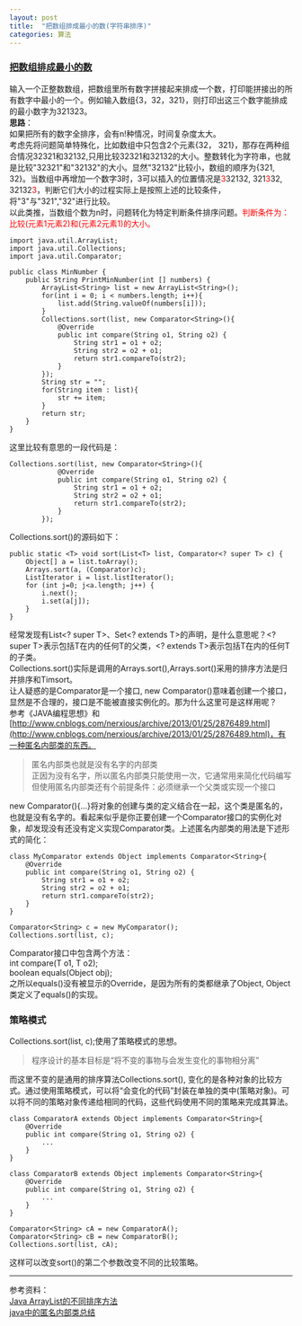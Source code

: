 ```yaml
---
layout: post
title:  "把数组排成最小的数(字符串排序)"
categories: 算法
---
```


### [把数组排成最小的数](https://www.nowcoder.com/practice/8fecd3f8ba334add803bf2a06af1b993?tpId=13&tqId=11185&tPage=2&rp=2&ru=/ta/coding-interviews&qru=/ta/coding-interviews/question-ranking)
输入一个正整数数组，把数组里所有数字拼接起来排成一个数，打印能拼接出的所有数字中最小的一个。例如输入数组{3，32，321}，则打印出这三个数字能排成的最小数字为321323。  
**思路**：  
如果把所有的数字全排序，会有n!种情况，时间复杂度太大。  
考虑先将问题简单特殊化，比如数组中只包含2个元素{32， 321}，那存在两种组合情况32321和32132,只用比较32321和32132的大小。整数转化为字符串，也就是比较"32321"和"32132"的大小。显然"32132"比较小，数组的顺序为{321, 32}。当数组中再增加一个数字3时，3可以插入的位置情况是<font color="red">3</font>32132, 321<font color="red">3</font>32, 32132<font color="red">3</font>，判断它们大小的过程实际上是按照上述的比较条件，将"3"与"321","32"进行比较。  
以此类推，当数组个数为n时，问题转化为特定判断条件排序问题。<font color="red">判断条件为：比较(元素1元素2)和(元素2元素1)的大小。</font>

	import java.util.ArrayList;
	import java.util.Collections;
	import java.util.Comparator;
	
	public class MinNumber {
		public String PrintMinNumber(int [] numbers) {
			ArrayList<String> list = new ArrayList<String>();
			for(int i = 0; i < numbers.length; i++){
				list.add(String.valueOf(numbers[i]));
			}
			Collections.sort(list, new Comparator<String>(){
				@Override
				public int compare(String o1, String o2) {
					String str1 = o1 + o2;
					String str2 = o2 + o1;
					return str1.compareTo(str2);
				}		
			});
			String str = "";
			for(String item : list){
				str += item;
			}
			return str;
	    }
	}



这里比较有意思的一段代码是：  

	Collections.sort(list, new Comparator<String>(){
				@Override
				public int compare(String o1, String o2) {
					String str1 = o1 + o2;
					String str2 = o2 + o1;
					return str1.compareTo(str2);
				}	
			});

Collections.sort()的源码如下：  
	
	public static <T> void sort(List<T> list, Comparator<? super T> c) {
		Object[] a = list.toArray();
		Arrays.sort(a, (Comparator)c);
		ListIterator i = list.listIterator();
		for (int j=0; j<a.length; j++) {
		    i.next();
		    i.set(a[j]);
		}
	}


经常发现有List<? super T>、Set<? extends T>的声明，是什么意思呢？<? super T>表示包括T在内的任何T的父类，<? extends T>表示包括T在内的任何T的子类。<br> Collections.sort()实际是调用的Arrays.sort(),Arrays.sort()采用的排序方法是归并排序和Timsort。  
让人疑惑的是Comparator是一个接口, new Comparator()意味着创建一个接口，显然是不合理的，接口是不能被直接实例化的。那为什么这里可是这样用呢？  
参考《JAVA编程思想》和[http://www.cnblogs.com/nerxious/archive/2013/01/25/2876489.html](http://www.cnblogs.com/nerxious/archive/2013/01/25/2876489.html)，有一种匿名内部类的东西。 
 
>匿名内部类也就是没有名字的内部类  
>正因为没有名字，所以匿名内部类只能使用一次，它通常用来简化代码编写  
>但使用匿名内部类还有个前提条件：必须继承一个父类或实现一个接口  

new Comparator<String>(){...}将对象的创建与类的定义结合在一起，这个类是匿名的，也就是没有名字的。看起来似乎是你正要创建一个Comparator接口的实例化对象，却发现没有还没有定义实现Comparator类。上述匿名内部类的用法是下述形式的简化：  

	class MyComparator extends Object implements Comparator<String>{
		@Override
		public int compare(String o1, String o2) {
			String str1 = o1 + o2;
			String str2 = o2 + o1;
			return str1.compareTo(str2);
		}
	}
	
	Comparator<String> c = new MyComparator();
	Collections.sort(list, c);

Comparator接口中包含两个方法：  
int compare(T o1, T o2);  
boolean equals(Object obj);  
之所以equals()没有被显示的Override，是因为所有的类都继承了Object, Object类定义了equals()的实现。  

### 策略模式
Collections.sort(list, c);使用了策略模式的思想。
>程序设计的基本目标是“将不变的事物与会发生变化的事物相分离”  

而这里不变的是通用的排序算法Collections.sort(), 变化的是各种对象的比较方式。通过使用策略模式，可以将“会变化的代码”封装在单独的类中(策略对象)。可以将不同的策略对象传递给相同的代码，这些代码使用不同的策略来完成其算法。

	class ComparatorA extends Object implements Comparator<String>{
		@Override
		public int compare(String o1, String o2) {
			...
		}
	}
	
	class ComparatorB extends Object implements Comparator<String>{
		@Override
		public int compare(String o1, String o2) {
			...
		}
	}
	
	Comparator<String> cA = new ComparatorA();
	Comparator<String> cB = new ComparatorB();
	Collections.sort(list, cA);

这样可以改变sort()的第二个参数改变不同的比较策略。  

***
参考资料：  
[Java ArrayList的不同排序方法](http://www.importnew.com/17211.html)  
[java中的匿名内部类总结](http://www.cnblogs.com/nerxious/archive/2013/01/25/2876489.html)

